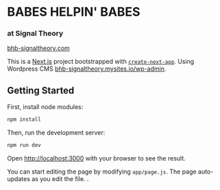 # BABES HELPIN' BABES
### at Signal Theory

[bhb-signaltheory.com](https://bhb-signaltheory.com)

This is a [Next.js](https://nextjs.org/) project bootstrapped with [`create-next-app`](https://github.com/vercel/next.js/tree/canary/packages/create-next-app). Using Wordpress CMS [bhb-signaltheory.mysites.io/wp-admin](https://bhb-signaltheory.mysites.io/wp-admin).

## Getting Started

First, install node modules:

```bash
npm install
```

Then, run the development server:

```bash
npm run dev
```

Open [http://localhost:3000](http://localhost:3000) with your browser to see the result.

You can start editing the page by modifying `app/page.js`. The page auto-updates as you edit the file.
.